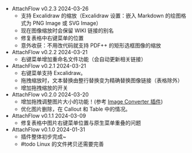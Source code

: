 - AttachFlow v0.2.3 2024-03-26
  - 支持 Excalidraw 的缩放（Excalidraw 设置：嵌入 Markdown 的绘图格式为 PNG Image 或 SVG Image）
  - 现在图像缩放时会保留 WIKI 链接的别名
  - 修复表格中右键菜单的位置
  - 意外收获：不用改代码就支持 PDF++ 的矩形选框图像的缩放
- AttachFlow v0.2.2 2024-03-21
  - 右键菜单增加重命名文件功能（会自动更新相关链接）
- AttachFlow v0.2.1 2024-03-21
  - 右键菜单支持 Excalidraw。
  - 拖拽缩放时，文本替换由整行替换变为精确替换图像链接（表格除外）
  - 增加拖拽缩放的开关
- AttachFlow v0.2.0 2024-03-20
  - 增加拖拽调整图片大小的功能！(参考 [Image Converter 插件](https://github.com/xRyul/obsidian-image-converter))
  - 优化图片删除，在 Callout 和 Table 中的情况。
- AttachFlow v0.1.1 2024-03-09
  - 修复表格中图片右键菜单位置与原生菜单重叠的问题
- AttachFlow v0.1.0 2024-01-31
  - 插件整体初步完成~
  - #todo Linux 的文件拷贝还需要完善